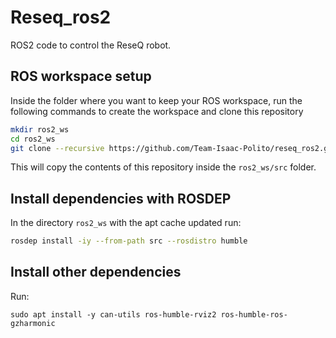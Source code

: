 # Reseq_ros2

ROS2 code to control the ReseQ robot.

## ROS workspace setup

Inside the folder where you want to keep your ROS workspace, run the following commands to create the workspace and clone this repository

```bash
mkdir ros2_ws
cd ros2_ws
git clone --recursive https://github.com/Team-Isaac-Polito/reseq_ros2.git src
```

This will copy the contents of this repository inside the `ros2_ws/src` folder.

## Install dependencies with ROSDEP

In the directory `ros2_ws` with the apt cache updated run:
```bash
rosdep install -iy --from-path src --rosdistro humble
```

## Install other dependencies
Run:
```
sudo apt install -y can-utils ros-humble-rviz2 ros-humble-ros-gzharmonic
```